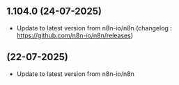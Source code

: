 
## 1.104.0 (24-07-2025)
- Update to latest version from n8n-io/n8n (changelog : https://github.com/n8n-io/n8n/releases)




##  (22-07-2025)
- Update to latest version from n8n-io/n8n

